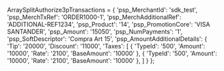 ArraySplitAuthorize3pTransactions = {
    'psp_MerchantId': 'sdk_test',
    'psp_MerchTxRef': 'ORDER1000-1',
    'psp_MerchAdditionalRef': 'ADDITIONAL-REF1234',
    'psp_Product': '14',
    'psp_PromotionCore': 'VISA SANTANDER',
    'psp_Amount': '15050',
    'psp_NumPayments': '1',
    'psp_SoftDescriptor': 'Compra Art 15',
    'psp_AmountAdditionalDetails': {
        'Tip': '20000',
        'Discount': '11000',
        'Taxes': [
            {
                'TypeId': '500',
                'Amount': '10000',
                'Rate': '2100',
                'BaseAmount': '10000'
            },
            {
                'TypeId': '500',
                'Amount': '10000',
                'Rate': '2100',
                'BaseAmount': '10000'
            },
        ]
    }
};